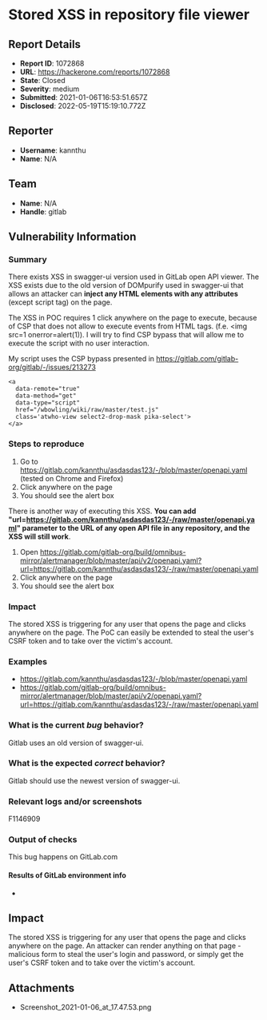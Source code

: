 # Stored XSS in repository file viewer

## Report Details
- **Report ID**: 1072868
- **URL**: https://hackerone.com/reports/1072868
- **State**: Closed
- **Severity**: medium
- **Submitted**: 2021-01-06T16:53:51.657Z
- **Disclosed**: 2022-05-19T15:19:10.772Z

## Reporter
- **Username**: kannthu
- **Name**: N/A

## Team
- **Name**: N/A
- **Handle**: gitlab

## Vulnerability Information
### Summary
There exists XSS in swagger-ui version used in GitLab open API viewer. The XSS exists due to the old version of DOMpurify used in swagger-ui that allows an attacker can  **inject any HTML elements with any attributes** (except script tag) on the page. 

The XSS in POC requires 1 click anywhere on the page to execute, because of CSP that does not allow to execute events from HTML tags. (f.e. <img src=1 onerror=alert(1)). I will try to find CSP bypass that will allow me to execute the script with no user interaction.

My script uses the CSP bypass presented in https://gitlab.com/gitlab-org/gitlab/-/issues/213273
```
<a   
  data-remote="true"
  data-method="get"  
  data-type="script"
  href="/wbowling/wiki/raw/master/test.js" 
  class='atwho-view select2-drop-mask pika-select'>
</a>  
```

### Steps to reproduce

1. Go to https://gitlab.com/kannthu/asdasdas123/-/blob/master/openapi.yaml (tested on Chrome and Firefox)
2. Click anywhere on the page
3. You should see the alert box

There is another way of executing this XSS. **You can add "url=https://gitlab.com/kannthu/asdasdas123/-/raw/master/openapi.yaml" parameter to the URL of any open API file in any repository, and the XSS will still work**. 

1. Open https://gitlab.com/gitlab-org/build/omnibus-mirror/alertmanager/blob/master/api/v2/openapi.yaml?url=https://gitlab.com/kannthu/asdasdas123/-/raw/master/openapi.yaml
2. Click anywhere on the page
3. You should see the alert box

### Impact

The stored XSS is triggering for any user that opens the page and clicks anywhere on the page. The PoC can easily be extended to steal the user's CSRF token and to take over the victim's account.

### Examples

- https://gitlab.com/kannthu/asdasdas123/-/blob/master/openapi.yaml
- https://gitlab.com/gitlab-org/build/omnibus-mirror/alertmanager/blob/master/api/v2/openapi.yaml?url=https://gitlab.com/kannthu/asdasdas123/-/raw/master/openapi.yaml


### What is the current *bug* behavior?
Gitlab uses an old version of swagger-ui.

### What is the expected *correct* behavior?
Gitlab should use the newest version of swagger-ui.

### Relevant logs and/or screenshots
F1146909

### Output of checks
This bug happens on GitLab.com

#### Results of GitLab environment info
-

## Impact

The stored XSS is triggering for any user that opens the page and clicks anywhere on the page. An attacker can render anything on that page - malicious form to steal the user's login and password, or simply get the user's CSRF token and to take over the victim's account.

## Attachments
- Screenshot_2021-01-06_at_17.47.53.png
